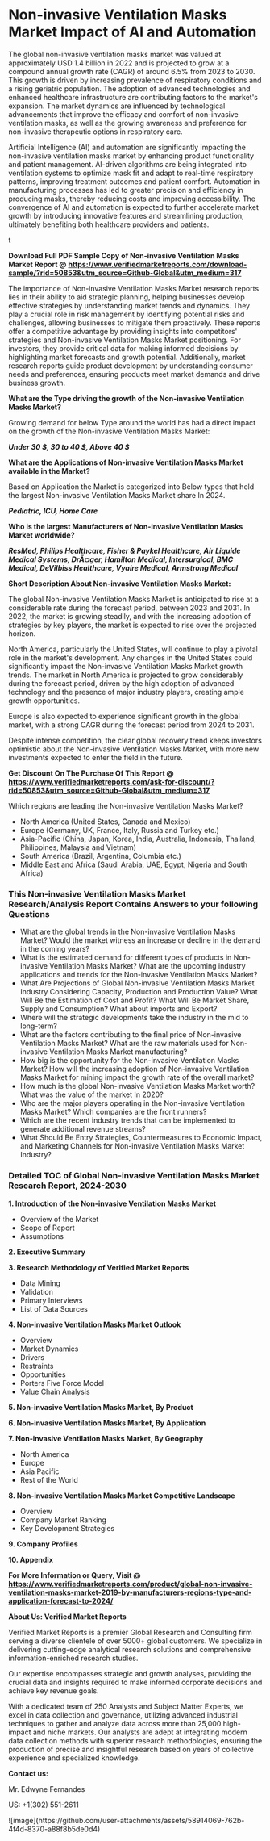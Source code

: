 <h1>Non-invasive Ventilation Masks Market Impact of AI and Automation</h1><p>The global non-invasive ventilation masks market was valued at approximately USD 1.4 billion in 2022 and is projected to grow at a compound annual growth rate (CAGR) of around 6.5% from 2023 to 2030. This growth is driven by increasing prevalence of respiratory conditions and a rising geriatric population. The adoption of advanced technologies and enhanced healthcare infrastructure are contributing factors to the market's expansion. The market dynamics are influenced by technological advancements that improve the efficacy and comfort of non-invasive ventilation masks, as well as the growing awareness and preference for non-invasive therapeutic options in respiratory care.</p><p>Artificial Intelligence (AI) and automation are significantly impacting the non-invasive ventilation masks market by enhancing product functionality and patient management. AI-driven algorithms are being integrated into ventilation systems to optimize mask fit and adapt to real-time respiratory patterns, improving treatment outcomes and patient comfort. Automation in manufacturing processes has led to greater precision and efficiency in producing masks, thereby reducing costs and improving accessibility. The convergence of AI and automation is expected to further accelerate market growth by introducing innovative features and streamlining production, ultimately benefiting both healthcare providers and patients.</p>t</p><p id="" class=""><strong>Download Full PDF Sample Copy of Non-invasive Ventilation Masks Market Report @ <a href="https://www.verifiedmarketreports.com/download-sample/?rid=50853&utm_source=Github-Global&utm_medium=317" target="_blank">https://www.verifiedmarketreports.com/download-sample/?rid=50853&utm_source=Github-Global&utm_medium=317</a></strong></p><p>The importance of&nbsp;Non-invasive Ventilation Masks Market research reports lies in their ability to aid strategic planning, helping businesses develop effective strategies by understanding market trends and dynamics. They play a crucial role in risk management by identifying potential risks and challenges, allowing businesses to mitigate them proactively. These reports offer a competitive advantage by providing insights into competitors' strategies and Non-invasive Ventilation Masks Market positioning. For investors, they provide critical data for making informed decisions by highlighting market forecasts and growth potential. Additionally, market research reports guide product development by understanding consumer needs and preferences, ensuring products meet market demands and drive business growth.</p><p><strong>What are the&nbsp;Type driving the growth of the Non-invasive Ventilation Masks Market?</strong></p><p id="" class="">Growing demand for below Type around the world has had a direct impact on the growth of the Non-invasive Ventilation Masks Market:</p><em><strong>Under 30 $, 30 to 40 $, Above 40 $</strong></em></p><strong>What are the&nbsp;Applications&nbsp;of Non-invasive Ventilation Masks Market available in the Market?</strong></p><p id="" class="">Based on Application the Market is categorized into Below types that held the largest Non-invasive Ventilation Masks Market share In 2024.</p><em><strong>Pediatric, ICU, Home Care</strong></em></p><strong>Who is the largest Manufacturers of Non-invasive Ventilation Masks Market worldwide?</strong></p><p><em><strong>ResMed, Philips Healthcare, Fisher & Paykel Healthcare, Air Liquide Medical Systems, DrÃ¤ger, Hamilton Medical, Intersurgical, BMC Medical, DeVilbiss Healthcare, Vyaire Medical, Armstrong Medical</strong></em></p><p id="" class=""><strong>Short Description About Non-invasive Ventilation Masks Market:</strong></p><p>The global Non-invasive Ventilation Masks Market is anticipated to rise at a considerable rate during the forecast period, between 2023 and 2031. In 2022, the market is growing steadily, and with the increasing adoption of strategies by key players, the market is expected to rise over the projected horizon.</p><p>North America, particularly the United States, will continue to play a pivotal role in the market's development. Any changes in the United States could significantly impact the Non-invasive Ventilation Masks Market growth trends. The market in North America is projected to grow considerably during the forecast period, driven by the high adoption of advanced technology and the presence of major industry players, creating ample growth opportunities.</p><p>Europe is also expected to experience significant growth in the global market, with a strong CAGR during the forecast period from 2024 to 2031.</p><p>Despite intense competition, the clear global recovery trend keeps investors optimistic about the Non-invasive Ventilation Masks Market, with more new investments expected to enter the field in the future.</p><p id="" class=""><strong>Get Discount On The Purchase Of This Report @ <a href="https://www.verifiedmarketreports.com/ask-for-discount/?rid=50853&utm_source=Github-Global&utm_medium=317" target="_blank">https://www.verifiedmarketreports.com/ask-for-discount/?rid=50853&utm_source=Github-Global&utm_medium=317</a></strong></p>Which regions are leading the Non-invasive Ventilation Masks Market?</p><ul><li>North America (United States, Canada and Mexico)</li><li>Europe (Germany, UK, France, Italy, Russia and Turkey etc.)</li><li>Asia-Pacific (China, Japan, Korea, India, Australia, Indonesia, Thailand, Philippines, Malaysia and Vietnam)</li><li>South America (Brazil, Argentina, Columbia etc.)</li><li>Middle East and Africa (Saudi Arabia, UAE, Egypt, Nigeria and South Africa)</li></ul><h3 id="" class="">This Non-invasive Ventilation Masks Market Research/Analysis Report Contains Answers to your following Questions</h3><ul><li>What are the global trends in the Non-invasive Ventilation Masks Market? Would the market witness an increase or decline in the demand in the coming years?</li><li>What is the estimated demand for different types of products in Non-invasive Ventilation Masks Market? What are the upcoming industry applications and trends for the Non-invasive Ventilation Masks Market?</li><li>What Are Projections of Global Non-invasive Ventilation Masks Market Industry Considering Capacity, Production and Production Value? What Will Be the Estimation of Cost and Profit? What Will Be Market Share, Supply and Consumption? What about imports and Export?</li><li>Where will the strategic developments take the industry in the mid to long-term?</li><li>What are the factors contributing to the final price of Non-invasive Ventilation Masks Market? What are the raw materials used for Non-invasive Ventilation Masks Market manufacturing?</li><li>How big is the opportunity for the Non-invasive Ventilation Masks Market? How will the increasing adoption of Non-invasive Ventilation Masks Market for mining impact the growth rate of the overall market?</li><li>How much is the global Non-invasive Ventilation Masks Market worth? What was the value of the market In 2020?</li><li>Who are the major players operating in the Non-invasive Ventilation Masks Market? Which companies are the front runners?</li><li>Which are the recent industry trends that can be implemented to generate additional revenue streams?</li><li>What Should Be Entry Strategies, Countermeasures to Economic Impact, and Marketing Channels for Non-invasive Ventilation Masks Market Industry?</li></ul><h3 id="" class="">Detailed TOC of Global Non-invasive Ventilation Masks Market Research Report, 2024-2030</h3><p id="" class=""><strong>1. Introduction of the Non-invasive Ventilation Masks Market</strong></p><ul><li>Overview of the Market</li><li>Scope of Report</li><li>Assumptions</li></ul><p id="" class=""><strong>2. Executive Summary</strong></p><p id="" class=""><strong>3. Research Methodology of Verified Market Reports</strong></p><ul><li>Data Mining</li><li>Validation</li><li>Primary Interviews</li><li>List of Data Sources</li></ul><p id="" class=""><strong>4. Non-invasive Ventilation Masks Market Outlook</strong></p><ul><li>Overview</li><li>Market Dynamics</li><li>Drivers</li><li>Restraints</li><li>Opportunities</li><li>Porters Five Force Model</li><li>Value Chain Analysis</li></ul><p id="" class=""><strong>5. Non-invasive Ventilation Masks Market, By Product</strong></p><p id="" class=""><strong>6. Non-invasive Ventilation Masks Market, By Application</strong></p><p id="" class=""><strong>7. Non-invasive Ventilation Masks Market, By Geography</strong></p><ul><li>North America</li><li>Europe</li><li>Asia Pacific</li><li>Rest of the World</li></ul><p id="" class=""><strong>8. Non-invasive Ventilation Masks Market Competitive Landscape</strong></p><ul><li>Overview</li><li>Company Market Ranking</li><li>Key Development Strategies</li></ul><p id="" class=""><strong>9. Company Profiles</strong></p><p id="" class=""><strong>10. Appendix</strong></p><p id="" class=""><strong>For More Information or Query, Visit @ <a href="https://www.verifiedmarketreports.com/product/global-non-invasive-ventilation-masks-market-2019-by-manufacturers-regions-type-and-application-forecast-to-2024/" target="_blank">https://www.verifiedmarketreports.com/product/global-non-invasive-ventilation-masks-market-2019-by-manufacturers-regions-type-and-application-forecast-to-2024/</a></strong></p><p id="" class=""><strong>About Us: Verified Market Reports</strong></p><p id="" class="">Verified Market Reports is a premier Global Research and Consulting firm serving a diverse clientele of over 5000+ global customers. We specialize in delivering cutting-edge analytical research solutions and comprehensive information-enriched research studies.</p><p id="" class="">Our expertise encompasses strategic and growth analyses, providing the crucial data and insights required to make informed corporate decisions and achieve key revenue goals.</p><p id="" class="">With a dedicated team of 250 Analysts and Subject Matter Experts, we excel in data collection and governance, utilizing advanced industrial techniques to gather and analyze data across more than 25,000 high-impact and niche markets. Our analysts are adept at integrating modern data collection methods with superior research methodologies, ensuring the production of precise and insightful research based on years of collective experience and specialized knowledge.</p><p id="" class=""><strong>Contact us:</strong></p><p id="" class="">Mr. Edwyne Fernandes</p><p id="" class="">US: +1(302) 551-2611</p>
![image](https://github.com/user-attachments/assets/58914069-762b-4f4d-8370-a88f8b5de0d4)
